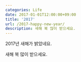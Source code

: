 ```yaml
---
categories: Life
date: 2017-01-01T12:00:00+09:00
title: '2017'
url: /2017-happy-new-year/
description: 새해 복 많이 받으세요.
---
```


2017년 새해가 밝았네요.

새해 복 많이 받으세요.
